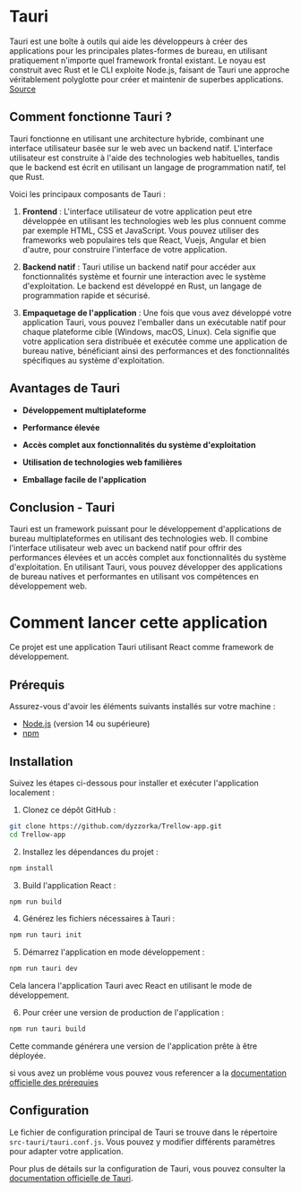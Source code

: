 # Tauri

Tauri est une boîte à outils qui aide les développeurs à créer des applications pour les principales plates-formes de bureau, en utilisant pratiquement n'importe quel framework frontal existant. Le noyau est construit avec Rust et le CLI exploite Node.js, faisant de Tauri une approche véritablement polyglotte pour créer et maintenir de superbes applications. [Source](https://tauri.app/fr/about/intro/)

## Comment fonctionne Tauri ?

Tauri fonctionne en utilisant une architecture hybride, combinant une interface utilisateur basée sur le web avec un backend natif. L'interface utilisateur est construite à l'aide des technologies web habituelles, tandis que le backend est écrit en utilisant un langage de programmation natif, tel que Rust.

Voici les principaux composants de Tauri :

1. **Frontend** : L'interface utilisateur de votre application peut etre développée en utilisant les technologies web les plus connuent comme par exemple HTML, CSS et JavaScript. Vous pouvez utiliser des frameworks web populaires tels que React, Vuejs, Angular et bien d'autre, pour construire l'interface de votre application.

2. **Backend natif** : Tauri utilise un backend natif pour accéder aux fonctionnalités système et fournir une interaction avec le système d'exploitation. Le backend est développé en Rust, un langage de programmation rapide et sécurisé.

3. **Empaquetage de l'application** : Une fois que vous avez développé votre application Tauri, vous pouvez l'emballer dans un exécutable natif pour chaque plateforme cible (Windows, macOS, Linux). Cela signifie que votre application sera distribuée et exécutée comme une application de bureau native, bénéficiant ainsi des performances et des fonctionnalités spécifiques au système d'exploitation.

## Avantages de Tauri

- **Développement multiplateforme**

- **Performance élevée**

- **Accès complet aux fonctionnalités du système d'exploitation** 

- **Utilisation de technologies web familières**

- **Emballage facile de l'application**

## Conclusion - Tauri

Tauri est un framework puissant pour le développement d'applications de bureau multiplateformes en utilisant des technologies web. Il combine l'interface utilisateur web avec un backend natif pour offrir des performances élevées et un accès complet aux fonctionnalités du système d'exploitation. En utilisant Tauri, vous pouvez développer des applications de bureau natives et performantes en utilisant vos compétences en développement web.



# Comment lancer cette application

Ce projet est une application Tauri utilisant React comme framework de développement.

## Prérequis

Assurez-vous d'avoir les éléments suivants installés sur votre machine :
- [Node.js](https://nodejs.org) (version 14 ou supérieure)
- [npm](https://www.npmjs.com/get-npm)

## Installation

Suivez les étapes ci-dessous pour installer et exécuter l'application localement :

1. Clonez ce dépôt GitHub :

```bash
git clone https://github.com/dyzzorka/Trellow-app.git
cd Trellow-app
```

2. Installez les dépendances du projet :

```bash
npm install
```

3. Build l'application React :

```bash
npm run build
```

4. Générez les fichiers nécessaires à Tauri :

```bash
npm run tauri init
```

5. Démarrez l'application en mode développement :

```bash
npm run tauri dev
```

Cela lancera l'application Tauri avec React en utilisant le mode de développement.

6. Pour créer une version de production de l'application :

```bash
npm run tauri build
```

Cette commande générera une version de l'application prête à être déployée.

si vous avez un probléme vous pouvez vous referencer a la [documentation officielle des prérequies](https://tauri.app/v1/guides/getting-started/prerequisites/)

## Configuration

Le fichier de configuration principal de Tauri se trouve dans le répertoire `src-tauri/tauri.conf.js`. Vous pouvez y modifier différents paramètres pour adapter votre application.

Pour plus de détails sur la configuration de Tauri, vous pouvez consulter la [documentation officielle de Tauri](https://tauri.studio/docs/getting-started/intro).
